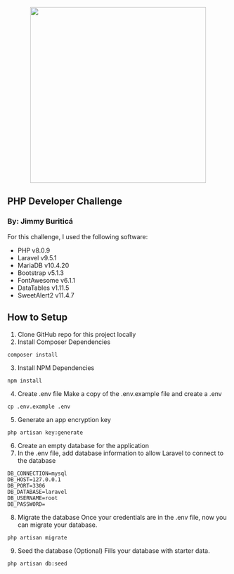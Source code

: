 <p align="center"><a href="https://laravel.com" target="_blank"><img src="https://raw.githubusercontent.com/laravel/art/master/logo-lockup/5%20SVG/2%20CMYK/1%20Full%20Color/laravel-logolockup-cmyk-red.svg" width="400"></a></p>

## PHP Developer Challenge
### By: Jimmy Buriticá

For this challenge, I used the following software:

- PHP v8.0.9
- Laravel v9.5.1
- MariaDB v10.4.20
- Bootstrap v5.1.3
- FontAwesome v6.1.1
- DataTables v1.11.5
- SweetAlert2 v11.4.7

## How to Setup

1. Clone GitHub repo for this project locally
2. Install Composer Dependencies
```
composer install
```

3. Install NPM Dependencies
```
npm install
```

4. Create .env file
Make a copy of the .env.example file and create a .env
```
cp .env.example .env
```

5. Generate an app encryption key
```
php artisan key:generate
```

6. Create an empty database for the application
7. In the .env file, add database information to allow Laravel to connect to the database
```
DB_CONNECTION=mysql
DB_HOST=127.0.0.1
DB_PORT=3306
DB_DATABASE=laravel
DB_USERNAME=root
DB_PASSWORD=
```

8. Migrate the database
Once your credentials are in the .env file, now you can migrate your database.
```
php artisan migrate
```

9. Seed the database (Optional)
Fills your database with starter data.
```
php artisan db:seed
```
